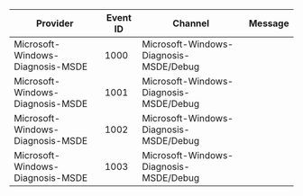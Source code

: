 Provider                          |  Event ID  |  Channel                                 |  Message
----------------------------------|------------|------------------------------------------|---------
Microsoft-Windows-Diagnosis-MSDE  |  1000      |  Microsoft-Windows-Diagnosis-MSDE/Debug  |
Microsoft-Windows-Diagnosis-MSDE  |  1001      |  Microsoft-Windows-Diagnosis-MSDE/Debug  |
Microsoft-Windows-Diagnosis-MSDE  |  1002      |  Microsoft-Windows-Diagnosis-MSDE/Debug  |
Microsoft-Windows-Diagnosis-MSDE  |  1003      |  Microsoft-Windows-Diagnosis-MSDE/Debug  |